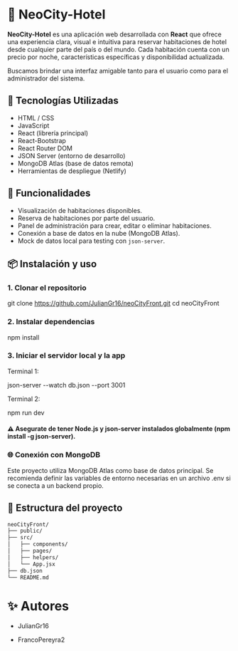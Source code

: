 # 🏨 NeoCity-Hotel

**NeoCity-Hotel** es una aplicación web desarrollada con **React** que ofrece una experiencia clara, visual e intuitiva para reservar habitaciones de hotel desde cualquier parte del país o del mundo. Cada habitación cuenta con un precio por noche, características específicas y disponibilidad actualizada.

Buscamos brindar una interfaz amigable tanto para el usuario como para el administrador del sistema.

## 🔧 Tecnologías Utilizadas

- HTML / CSS
- JavaScript
- React (librería principal)
- React-Bootstrap
- React Router DOM
- JSON Server (entorno de desarrollo)
- MongoDB Atlas (base de datos remota)
- Herramientas de despliegue (Netlify)

## 🚀 Funcionalidades

- Visualización de habitaciones disponibles.
- Reserva de habitaciones por parte del usuario.
- Panel de administración para crear, editar o eliminar habitaciones.
- Conexión a base de datos en la nube (MongoDB Atlas).
- Mock de datos local para testing con `json-server`.

## 📦 Instalación y uso

### 1. Clonar el repositorio

git clone https://github.com/JulianGr16/neoCityFront.git
cd neoCityFront

### 2. Instalar dependencias

npm install

### 3. Iniciar el servidor local y la app
Terminal 1:

json-server --watch db.json --port 3001

Terminal 2:

npm run dev

#### ⚠️ Asegurate de tener Node.js y json-server instalados globalmente (npm install -g json-server).

### 🌐 Conexión con MongoDB
Este proyecto utiliza MongoDB Atlas como base de datos principal. Se recomienda definir las variables de entorno necesarias en un archivo .env si se conecta a un backend propio.

## 📁 Estructura del proyecto

```bash
neoCityFront/
├── public/
├── src/
│   ├── components/
│   ├── pages/
│   ├── helpers/
│   └── App.jsx
├── db.json
└── README.md
```

# ✨ Autores
+ JulianGr16

+ FrancoPereyra2